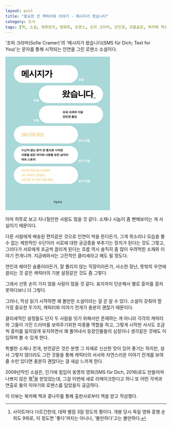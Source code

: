 ```yaml
---
layout: post
title: "중요한 건 캐릭터와 이야기 - 메시지가 왔습니다"
category: 도서
tags: [책, 소설, 영화원작, 영화화, 로맨스, 조피 크라머, 강민경, 흐름출판, 북카페 책과 콩나무, 서평]
---
```


'조피 크라머(Sofie Cramer)'의
'메시지가 왔습니다(SMS für Dich; Text for You)'는
문자를 통해 시작되는 인연을 그린 로맨스 소설이다.

![표지](/images/sms-fur-dich-book-h480.jpg)

아마 허투로 보고 지나칠만한 사람도 많을 것 같다.
소재나 시놉이 좀 뻔해보이는 게 사실이기 때문이다.

다른 사람에게 배송된 편지같은 것으로 인연이 싹을 튼다든가,
그게 목소리나 모습을 볼 수 없는 제한적인 수단이라 서로에 대한 궁금증을 부추기는 장치가 된다는 것도 그렇고,
그러다가 서로에게 조금씩 끌리게 된다는 흐름 역시
솔직히 좀 많이 우려먹힌 소재와 이야기 전개니까.
지금에와서는 고전적인 클리셰라고 해도 될 정도다.

연인과 헤어진 슬픔이라든가,
잘 풀리지 않는 직장이라든가,
사소한 장난,
뜻밖의 우연에 끌리는 것 같은
캐릭터의 기본 설정같은 것도 좀 그렇다.

그래서 선뜻 손이 가지 않을 사람이 많을 것 같다.
표지까지 단순해서 별로 흥미를 끌지 못하다보니 더 그렇다.

그러나, 막상 읽기 시작하면 꽤 볼만한 소설이라는 걸 곧 알 수 있다.
소설이 갖춰야 할 가장 중요한 두가지,
캐릭터와 이야기 전개가 충분히 괜찮기 때문이다.

클리셰적인 설정들도 단지 두 사람을 잇기 위해서만 존재하는 게 아니라
각각의 캐릭터와 그들이 가진 드라마를 보여주기위한 마중물 역할을 하고,
그렇게 시작한 서사도 조금씩 흥미를 잃지않게 유지하면서 꽤 풀어내서
등장인물들의 심정이나 생각같은 것에도 이입하며 볼 수 있게 한다.

특별한 소재나 전개, 반전같은 것은 분명 그 자체로 신선한 맛이 있어 좋기는 하지만,
설사 그렇지 않더라도 그런 것들을 통해 캐릭터의 서사와 자연스러운 이야기 전개를 보여줄 수만 있다면
충분히 괜찮다는 걸 새삼 느끼게 한다.

2009년작인 소설은,
인기에 힘입어 동명의 영화(SMS für Dich, 2016)로도 만들어져 나쁘지 않은 평[^1]을 받았었는데,
그걸 이번에 새로 리메이크한다고 하니
또 어떤 각색과 연출로 둘의 이야기와 로맨스를 담았을지 궁금하다.

[^1]: 사이트마다 다르긴한데, 대략 별점 3점 정도의 평이다. 개봉 당시 독일 영화 흥행 순위도 9위로, 이 정도면 '좋다'까지는 아니나, '볼만하다'고는 볼만하다.




<div class="im im-info">
이 리뷰는 북카페 책과 콩나무를 통해 출판사로부터 책을 받고 작성했다.
</div>
